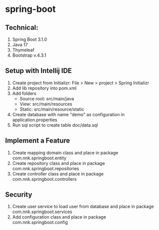 # spring-boot

## Technical:

1. Spring Boot 3.1.0
2. Java 17
3. Thymeleaf
4. Bootstrap v.4.3.1

## Setup with Intellij IDE

1. Create project from Initializr: File > New > project > Spring Initializr
2. Add lib repository into pom.xml
3. Add folders
    - Source root: src/main/java
    - View: src/main/resources
    - Static: src/main/resource/static
4. Create database with name "demo" as configuration in application.properties
5. Run sql script to create table doc/data.sql

## Implement a Feature

1. Create mapping domain class and place in package com.nnk.springboot.entity
2. Create repository class and place in package com.nnk.springboot.repositories
3. Create controller class and place in package com.nnk.springboot.controllers

## Security

1. Create user service to load user from database and place in package com.nnk.springboot.services
2. Add configuration class and place in package com.nnk.springboot.config
